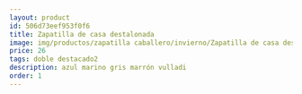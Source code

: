 ```yaml
---
layout: product
id: 506d73eef953f0f6
title: Zapatilla de casa destalonada
image: img/productos/zapatilla caballero/invierno/Zapatilla de casa destalonada=26=doble destacado2=azul marino gris marrón vulladi.webp
price: 26
tags: doble destacado2
description: azul marino gris marrón vulladi
order: 1
---
```

